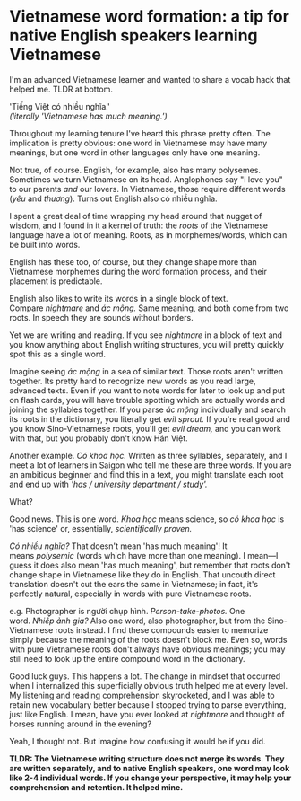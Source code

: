 # Vietnamese word formation: a tip for native English speakers learning Vietnamese

I'm an advanced Vietnamese learner and wanted to share a vocab hack that helped me. TLDR at bottom.

'Tiếng Việt có nhiều nghĩa.'  
_(literally 'Vietnamese has much meaning.')_

Throughout my learning tenure I've heard this phrase pretty often. The implication is pretty obvious: one word in Vietnamese may have many meanings, but one word in other languages only have one meaning.

Not true, of course. English, for example, also has many polysemes. Sometimes we turn Vietnamese on its head. Anglophones say "I love you" to our parents _and_ our lovers. In Vietnamese, those require different words (_yêu_ and _thương_). Turns out English also có nhiều nghĩa.

I spent a great deal of time wrapping my head around that nugget of wisdom, and I found in it a kernel of truth: the _roots_ of the Vietnamese language have a lot of meaning. Roots, as in morphemes/words, which can be built into words.

English has these too, of course, but they change shape more than Vietnamese morphemes during the word formation process, and their placement is predictable.

English also likes to write its words in a single block of text. Compare _nightmare_ and _ác mộng._ Same meaning, and both come from two roots. In speech they are sounds without borders.

Yet we are writing and reading. If you see _nightmare_ in a block of text and you know anything about English writing structures, you will pretty quickly spot this as a single word.

Imagine seeing _ác mộng_ in a sea of similar text. Those roots aren't written together. Its pretty hard to recognize new words as you read large, advanced texts. Even if you want to note words for later to look up and put on flash cards, you will have trouble spotting which are actually words and joining the syllables together. If you parse _ác mộng_ individually and search its roots in the dictionary, you literally get _evil sprout._ If you're real good and you know Sino-Vietnamese roots, you'll get _evil dream,_ and you can work with that, but you probably don't know Hán Việt.

Another example. _Có khoa học._ Written as three syllables, separately, and I meet a lot of learners in Saigon who tell me these are three words. If you are an ambitious beginner and find this in a text, you might translate each root and end up with _'has / university department / study'._

What?

Good news. This is one word. _Khoa học_ means science, so _có khoa học_ is 'has science' or, essentially, _scientifically proven._

_Có nhiều nghĩa?_ That doesn't mean 'has much meaning'! It means _polysemic_ (words which have more than one meaning). I mean—I guess it does also mean 'has much meaning', but remember that roots don't change shape in Vietnamese like they do in English. That uncouth direct translation doesn't cut the ears the same in Vietnamese; in fact, it's perfectly natural, especially in words with pure Vietnamese roots.

e.g. Photographer is người chụp hình. _Person-take-photos._ One word. _Nhiếp ảnh gia?_ Also one word, also photographer, but from the Sino-Vietnamese roots instead. I find these compounds easier to memorize simply because the meaning of the roots doesn't block me. Even so, words with pure Vietnamese roots don't always have obvious meanings; you may still need to look up the entire compound word in the dictionary.

Good luck guys. This happens a lot. The change in mindset that occurred when I internalized this superficially obvious truth helped me at every level. My listening and reading comprehension skyrocketed, and I was able to retain new vocabulary better because I stopped trying to parse everything, just like English. I mean, have you ever looked at _nightmare_ and thought of horses running around in the evening?

Yeah, I thought not. But imagine how confusing it would be if you did.

**TLDR: The Vietnamese writing structure does not merge its words. They are written separately, and to native English speakers, one word may look like 2-4 individual words. If you change your perspective, it may help your comprehension and retention. It helped mine.**